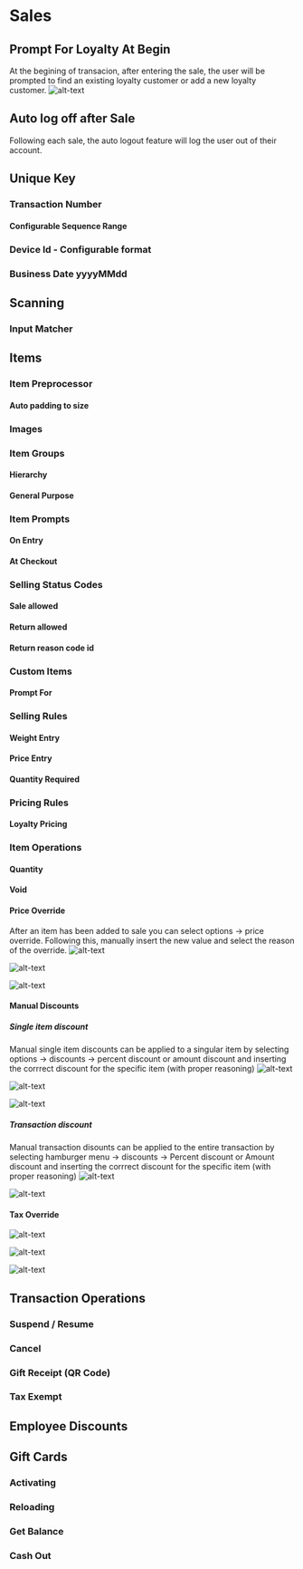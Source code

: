 # Sales

## Prompt For Loyalty At Begin
At the begining of transacion, after entering the sale, the user will be prompted to find an existing loyalty customer or add a new loyalty customer.
![alt-text](assets/loyalty-prompt.png)

## Auto log off after Sale
Following each sale, the auto logout feature will log the user out of their account.

## Unique Key

### Transaction Number

#### Configurable Sequence Range

### Device Id - Configurable format

### Business Date yyyyMMdd

## Scanning

### Input Matcher

## Items

### Item Preprocessor

#### Auto padding to size

### Images

### Item Groups

#### Hierarchy

#### General Purpose

### Item Prompts

#### On Entry

#### At Checkout

### Selling Status Codes

#### Sale allowed

#### Return allowed

#### Return reason code id

### Custom Items

#### Prompt For

### Selling Rules

#### Weight Entry

#### Price Entry

#### Quantity Required

### Pricing Rules

#### Loyalty Pricing

### Item Operations

#### Quantity

#### Void

#### Price Override
After an item has been added to sale you can select options -> price override. Following this, manually insert the new value and select the reason of the override.
![alt-text](assets/preoptions-sale-screen.png )

![alt-text](assets/loyalty-prompt.png)

![alt-text](assets/sale-options-%20price-override.png)

#### Manual Discounts

##### Single item discount
Manual single item discounts can be applied to a singular item by selecting options -> discounts -> percent discount or amount discount and inserting the corrrect discount for the specific item (with proper reasoning)
![alt-text](assets/manual-discount-prompt.png)

![alt-text](assets/manual-dollar-amount-discount.png) 

![alt-text](assets/manual-percent-discount.png)
##### Transaction discount
Manual transaction disounts can be applied to the entire transaction by selecting hamburger menu -> discounts -> Percent discount or Amount discount and inserting the corrrect discount for the specific item (with proper reasoning)
![alt-text](assets/sell-menu-transactionsoptions.png)

![alt-text](assets/transaction-discount-options.png)
#### Tax Override

![alt-text](assets/tax-override-menu.png)

![alt-text](assets/tax-percent-override.png)

![alt-text](assets/sell-item-menu.png)


## Transaction Operations

### Suspend / Resume

### Cancel

### Gift Receipt (QR Code)

### Tax Exempt

## Employee Discounts

## Gift Cards

### Activating

### Reloading

### Get Balance

### Cash Out

